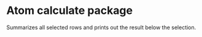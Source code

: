 # Atom calculate package

Summarizes all selected rows and prints out the result below the selection.
